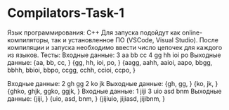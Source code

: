 # Compilators-Task-1

Язык программирования: С++
Для запуска подойдут как online-компиляторы, так и установленное ПО (VSCode, Visual Studio). 
После компиляции и запуска необходимо ввести число цепочек для каждого из языков.
Тесты: 
  Входные данные: 3 aa bb cc 4 gg hh ioi po 
  Выходные данные: {aa, bb, cc, } {gg, hh, ioi, po, } {aagg, aahh, aaioi, aapo, bbgg, bbhh, bbioi, bbpo, ccgg, cchh, ccioi, ccpo, }

  Входные данные: 2 gh gg 2 ko jk Выходные данные: {gh, gg, } {ko, jk, } {ghko, ghjk, ggko, ggjk, }
  Входные данные: 1 jiji 3 uio asd bnm Выходные данные: {jiji, } {uio, asd, bnm, } {jijiuio, jijiasd, jijibnm, }
